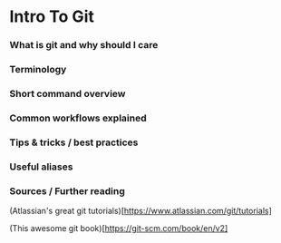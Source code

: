 # Intro To Git

### What is git and why should I care

### Terminology

### Short command overview

### Common workflows explained

### Tips & tricks / best practices

### Useful aliases

### Sources / Further reading

(Atlassian's great git tutorials)[https://www.atlassian.com/git/tutorials]

(This awesome git book)[https://git-scm.com/book/en/v2]
